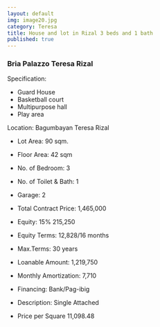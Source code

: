 ```yaml
---
layout: default
img: image20.jpg
category: Teresa
title: House and lot in Rizal 3 beds and 1 bath
published: true
---
```



### Bria Palazzo Teresa Rizal

Specification: 

- Guard House
- Basketball court
- Multipurpose hall
- Play area


Location: Bagumbayan Teresa Rizal

- Lot Area: 90 sqm. 
- Floor Area: 42 sqm
- No. of Bedroom: 3
- No. of Toilet & Bath: 1
- Garage: 2
- Total Contract Price: 1,465,000
- Equity: 15% 215,250
- Equity Terms: 12,828/16 months
- Max.Terms: 30 years
- Loanable Amount: 1,219,750
- Monthly Amortization: 7,710
- Financing: Bank/Pag-ibig


- Description: Single Attached
- Price per Square 11,098.48

